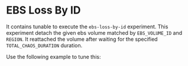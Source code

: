 # EBS Loss By ID

It contains tunable to execute the `ebs-loss-by-id` experiment. This experiment detach the given ebs volume matched by `EBS_VOLUME_ID` and `REGION`. It reattached the volume after waiting for the specified `TOTAL_CHAOS_DURATION` duration.

Use the following example to tune this:
<references to the sample manifest>